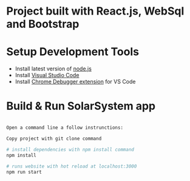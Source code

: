 # Project built with React.js, WebSql and Bootstrap


# Setup Development Tools
 - Install latest version of [node.js](https://nodejs.org/en/)
 - Install [Visual Studio Code](https://code.visualstudio.com/)
 - Install [Chrome Debugger extension](https://marketplace.visualstudio.com/items?itemName=msjsdiag.debugger-for-chrome) for VS Code

# Build & Run SolarSystem app
``` bash

Open a command line a follow instrunctions:

Copy project with git clone command

# install dependencies with npm install command
npm install
 
# runs website with hot reload at localhost:3000
npm run start


